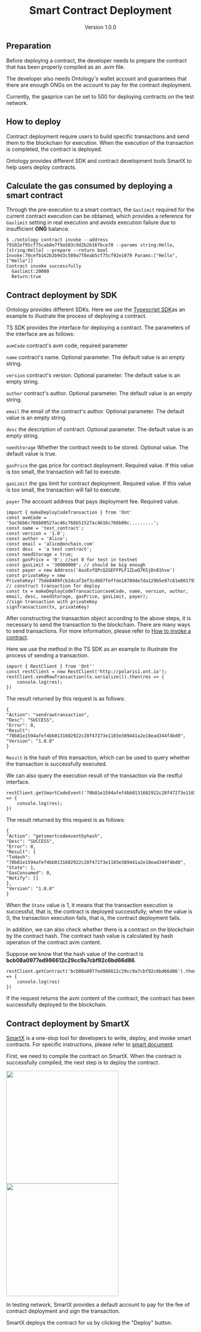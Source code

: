 <h1 align="center">Smart Contract Deployment</h1>

<p align="center" class="version">Version 1.0.0 </p>


## Preparation

Before deploying a contract, the developer needs to prepare the contract that has been properly compiled as an .avm file.

The developer also needs Ontology's wallet account and guarantees that there are enough ONGs on the account to pay for the contract deployment.

Currently, the gasprice can be set to 500 for deploying contracts on the test network.

## How to deploy

Contract deployment require users to build specific transactions and send them to the blockchain for execution. When the execution of the transaction is completed, the contract is deployed.

Ontology provides different SDK and contract development tools SmartX to help users deploy contracts.

## Calculate the gas consumed by deploying a smart contract

Through the pre-execution to a smart contract, the `Gaslimit` required for the current contract execution can be obtained, which provides a reference for `Gaslimit` setting in real execution and avoids execution failure due to insufficient **ONG** balance.

```
$ ./ontology contract invoke --address 79102ef95cf75cab8e7f9a583c9d2b2b16fbce70 --params string:Hello,[string:Hello] --prepare --return bool
Invoke:70cefb162b2b9d3c589a7f8eab5cf75cf92e1079 Params:["Hello",["Hello"]]
Contract invoke successfully
  Gaslimit:20000
  Return:true
```

## Contract deployment by SDK

Ontology provides different SDKs. Here we use the [Typescript SDK](https://github.com/ontio/ontology-ts-sdk)as an example to illustrate the process of deploying a contract.

TS SDK provides the interface for deploying a contract. The parameters of the interface are as follows:

```avmCode``` contract's avm code, required parameter 

```name``` contract's name. Optional parameter. The default value is an empty string.

```version``` contract's version. Optional parameter. The default value is an empty string.

```author``` contract's author. Optional parameter. The default value is an empty string.

```email``` the email of the contract's author. Optional parameter. The default value is an empty string.

```desc``` the description of contract. Optional parameter. The default value is an empty string.

```needStorage``` Whether the contract needs to be stored. Optional value. The default value is true.

```gasPrice``` the gas price for contract deployment. Required value. If this value is too small, the transaction will fail to execute.

```gasLimit``` the gas limit for contract deployment. Required value. If this value is too small, the transaction will fail to execute.

```payer``` The account address that pays deployment fee. Required value.

````
import { makeDeployCodeTransaction } from 'Ont'
const avmCode = '5ac56b6c766b00527ac46c766b51527ac4616c766b00c.........';
const name = 'test_contract';
const version = '1.0';
const author = 'Alice';
const email = 'alice@onchain.com'
const desc  = 'a test contract';
const needStorage = true;
const gasPrice = '0'; //set 0 for test in testnet
const gasLimit = '30000000'; // should be big enough
const payer = new Address('AazEvfQPcQ2GEFFPLF1ZLwQ7K5jDn81hve')
const privateKey = new PrivateKey('75de8489fcb2dcaf2ef3cd607feffde18789de7da129b5e97c81e001793cb7cf')
// construct transaction for deploy
const tx = makeDeployCodeTransaction(avmCode, name, version, author, email, desc, needStorage, gasPrice, gasLimit, payer);
//sign transaction with privateKey
signTransaction(tx, privateKey)
````

After constructing the transaction object according to the above steps, it is necessary to send the transaction to the blockchain. There are many ways to send transactions. For more information, please refer to [How to invoke a contract](./Smart_Contract_Invocation.md).

Here we use the method in the TS SDK as an example to illustrate the process of sending a transaction.

````
import { RestClient } from 'Ont''
const restClient = new RestClient('http://polaris1.ont.io');
restClient.sendRawTransaction(tx.serialize()).then(res => {
	console.log(res);
})
````

The result returned by this request is as follows:

````
{
"Action": "sendrawtransaction",
"Desc": "SUCCESS",
"Error": 0,
"Result": "70b81e1594afef4bb0131602922c28f47273e1103e389441a2e18ead344f4bd0",
"Version": "1.0.0"
}
````

```Result``` is the hash of this transaction, which can be used to query whether the transaction is successfully executed.

We can also query the execution result of the transaction via the restful interface.

````
restClient.getSmartCodeEvent('70b81e1594afef4bb0131602922c28f47273e1103e389441a2e18ead344f4bd0').then(res => {
	console.log(res);
})
````

The result returned by this request is as follows:

````
{
"Action": "getsmartcodeeventbyhash",
"Desc": "SUCCESS",
"Error": 0,
"Result": {
"TxHash": "70b81e1594afef4bb0131602922c28f47273e1103e389441a2e18ead344f4bd0",
"State": 1,
"GasConsumed": 0,
"Notify": []
},
"Version": "1.0.0"
}
````

When the ```State``` value is 1, it means that the transaction execution is successful, that is, the contract is deployed successfully; when the value is 0, the transaction execution fails, that is, the contract deployment fails.

In addition, we can also check whether there is a contract on the blockchain by the contract hash. The contract hash value is calculated by hash operation of
the contract avm content.

Suppose we know that the hash value of the contract is **bcb08a0977ed986612c29cc9a7cbf92c6bd66d86**.

````
restClient.getContract('bcb08a0977ed986612c29cc9a7cbf92c6bd66d86').then(res => {
	console.log(res)
})
````

If the request returns the avm content of the contract, the contract has been successfully deployed to the blockchain.

## Contract deployment by SmartX

[SmartX](http://smartx.ont.io) is a one-stop tool for developers to write, deploy, and invoke smart contracts.
For specific instructions, please refer to [smart document](https://github.com/ontio/ontology-smartcontract/blob/master/smart-contract-tutorial/SmartX_Tutorial.md).


First, we need to compile the contract on SmartX. When the contract is successfully compiled, the next step is to deploy the contract.


<p>
  <img width="300px" src="http://wx1.sinaimg.cn/mw690/0060lm7Tly1fss9ydpl3ij30f90m840c.jpg">
  <img width="300px" src="http://wx2.sinaimg.cn/mw690/0060lm7Tly1fss9v7mp42j30ex0m5t9z.jpg">
</p>

In testing network, SmartX provides a default account to pay for the fee of contract deployment and sign the transaction.

SmartX deploys the contract for us by clicking the "Deploy" button.

